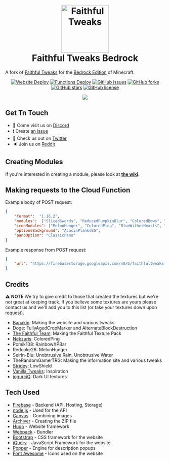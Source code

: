 <h1 align="center">
    <br>
    <a href="https://faithfultweaks.com/"><img src="https://raw.githubusercontent.com/FaithfulTweaks/FaithfulTweaks/master/website/static/images/logo.png" alt="Faithful Tweaks" width="150"></a>
    <br>
    Faithful Tweaks Bedrock
    <br>
</h1>

A fork of [Faithful Tweaks](https://github.com/faithfultweaks/faithfultweaks) for the [Bedrock Edition](https://minecraft.gamepedia.com/Bedrock_Edition) of Minecraft.

<p align="center">
    <a href="https://github.com/FaithfulTweaks/FaithfulTweaksBedrock/actions"><img alt="Website Deploy" src="https://github.com/FaithfulTweaks/FaithfulTweaksBedrock/workflows/Website%20Deploy/badge.svg"></a>
    <a href="https://github.com/FaithfulTweaks/FaithfulTweaksBedrock/actions"><img alt="Functions Deploy" src="https://github.com/FaithfulTweaks/FaithfulTweaksBedrock/workflows/Functions%20Deploy/badge.svg"></a>
    <a href="https://github.com/FaithfulTweaks/FaithfulTweaksBedrock/issues"><img alt="GitHub issues" src="https://img.shields.io/github/issues/FaithfulTweaks/FaithfulTweaksBedrock"></a>
    <a href="https://github.com/FaithfulTweaks/FaithfulTweaksBedrock/network"><img alt="GitHub forks" src="https://img.shields.io/github/forks/FaithfulTweaks/FaithfulTweaksBedrock"></a>
    <a href="https://github.com/FaithfulTweaks/FaithfulTweaksBedrock/stargazers"><img alt="GitHub stars" src="https://img.shields.io/github/stars/FaithfulTweaks/FaithfulTweaksBedrock"></a>
    <a href="https://github.com/FaithfulTweaks/FaithfulTweaksBedrock/blob/master/LICENSE"><img alt="GitHub license" src="https://img.shields.io/github/license/FaithfulTweaks/FaithfulTweaksBedrock"></a>
</p>

<p align="center"><img src="https://raw.githubusercontent.com/FaithfulTweaks/FaithfulTweaks/master/screenshot.png"></img></p>

## Get Tn Touch
- 💬 Come visit us on [Discord](https://discord.gg/kBMEmDD)
- ❗️ Create [an issue](https://github.com/FaithfulTweaks/FaithfulTweaks/issues/new)
- 🦜 Check us out on [Twitter](https://twitter.com/faithfultweaks)
- 🔈 Join us on [Reddit](https://www.reddit.com/r/FaithfulTweaks/)

## Creating Modules
If you're interested in creating a module, please look at **[the wiki](https://github.com/FaithfulTweaks/FaithfulTweaks/wiki)**.

## Making requests to the Cloud Function
Example body of POST request:
```json
{
    "format":  "1.16.2",
    "modules":  ["SlicedSwords", "ReducedPumpkinBlur", "ColoredBows", "OreBorders", "StickyPistonSides"],
    "iconModules": ["MelonHunger", "ColoredPing", "BlueWitherHearts", "RainbowXP"],
    "optionsBackground": "AcaciaPlanksBG",
    "panoOption": "ClassicPano"
}
```

Example response from POST request:
```json
{
    "url": "https://firebasestorage.googleapis.com/v0/b/faithfultweaks-app.appspot.com/o/FaithfulTweaks%2F900000000-0000-0000-0000-000000000000.zip?alt=media&token=00000000-0000-0000-0000-000000000000"
}
```

## Credits
⚠ **NOTE** We try to give credit to those that created the textures but we're not great at keeping track. If you believe some textures are yours please contact us and we'll add you to this list (or take your textures down upon request).
- [Banakin](https://banakin.github.io): Making the website and various tweaks
- Doge: FullyAgedCropMarker and AlternateBlockDestruction
- [The Faithful Team](https://faithful.team/): Making the Faithful Texture Pack
- [Nekzuris](https://twitter.com/Nekzuris): ColoredPing
- Pomik108: RainbowXPBar
- Redcoke26: MelonHunger
- Seirin-Blu: Unobtrusive Rain, Unobtrusive Water
- TheRandomGamerTRG: Making the information site and various tweaks
- [Stridey](https://www.planetminecraft.com/member/stridey/): LowShield
- [Vanilla Tweaks](https://vanillatweaks.net/picker/resource-packs/): Inspiration
- [jogurciQ](https://www.planetminecraft.com/member/jogurciq/): Dark UI textures

## Tech Used
- [Firebase](https://firebase.google.com/) - Backend (API, Hosting, Storage)
- [node.js](https://nodejs.org/) - Used for the API
- [Canvas](https://github.com/Automattic/node-canvas) - Combining images
- [Archiver](https://github.com/archiverjs/node-archiver) - Creating the ZIP file
- [Hugo](https://gohugo.io/) - Website framework
- [Webpack](https://webpack.js.org/) - Bundler
- [Bootstrap](https://getbootstrap.com/) - CSS framework for the website
- [jQuery](https://jquery.com/) - JavaScript Framework for the website
- [Popper](https://popper.js.org/) - Engine for description popups
- [Font Awesome](https://fontawesome.com/) - Icons used on the website
